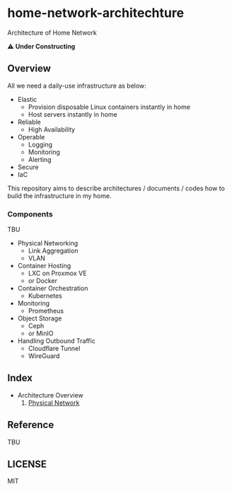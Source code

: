 # home-network-architechture

Architecture of Home Network

:warning: **Under Constructing**

## Overview

All we need a daily-use infrastructure as below:

- Elastic
    - Provision disposable Linux containers instantly in home
    - Host servers instantly in home
- Reliable
    - High Availability
- Operable
    - Logging
    - Monitoring
    - Alerting
- Secure
- IaC

This repository aims to describe architectures / documents / codes
how to build the infrastructure in my home.

### Components

TBU

- Physical Networking
    - Link Aggregation
    - VLAN
- Container Hosting
    - LXC on Proxmox VE
    - or Docker
- Container Orchestration
    - Kubernetes
- Monitoring
    - Prometheus
- Object Storage
    - Ceph
    - or MinIO
- Handling Outbound Traffic
    - Cloudflare Tunnel
    - WireGuard

## Index

- Architecture Overview
    1. [Physical Network](./docs/01_physical_network/)

## Reference

TBU

## LICENSE

MIT

